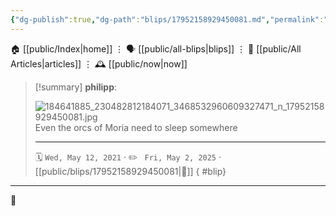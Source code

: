 ```yaml
---
{"dg-publish":true,"dg-path":"blips/17952158929450081.md","permalink":"/blips/17952158929450081/","title":"philipp on instagram @ 2021-05-12"}
---
```



<div class="transclusion internal-embed is-loaded"><div class="markdown-embed">




🏠 [[public/Index\|home]]  ⋮ 🗣️ [[public/all-blips\|blips]] ⋮  📝 [[public/All Articles\|articles]]  ⋮ 🕰️ [[public/now\|now]]


</div></div>


> [!summary] **philipp**:
>
> ![184641885_230482812184071_3468532960609327471_n_17952158929450081.jpg](/img/user/attachments/184641885_230482812184071_3468532960609327471_n_17952158929450081.jpg)
> Even the orcs of Moria need to sleep somewhere
> - - -
>
> 🗓️ <code>Wed, May 12, 2021</code>  · ✏️ <code> Fri, May 2, 2025</code>  · [[public/blips/17952158929450081\|🔗]]
{ #blip}


- - -

 👾
